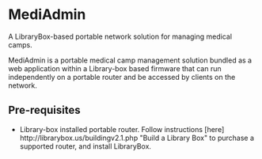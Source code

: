 # MediAdmin
 A LibraryBox-based portable network solution for managing medical camps.
 
 MediAdmin is a portable medical camp management solution bundled as a web application within a Library-box based firmware that can run independently on a portable router and be accessed by clients on the network.
 
 Pre-requisites
 --------------
 <ul>
 <li>Library-box installed portable router. Follow instructions [here] http://librarybox.us/buildingv2.1.php "Build a Library Box" to purchase a supported router, and install LibraryBox.</li>
 </ul>
